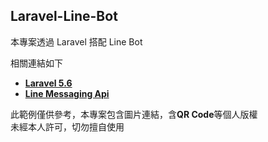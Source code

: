 ## Laravel-Line-Bot

本專案透過 Laravel 搭配 Line Bot

相關連結如下
- **[Laravel 5.6](https://laravel.com/docs/5.6)**
- **[Line Messaging Api](https://developers.line.biz/en/services/messaging-api/)**

<div>此範例僅供參考，本專案包含圖片連結，含<b>QR Code</b>等個人版權</div>
<div>未經本人許可，切勿擅自使用</div>

